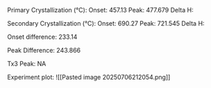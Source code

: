 Primary Crystallization (°C):
	Onset: 457.13
	Peak: 477.679
	Delta H:
	
Secondary Crystallization  (°C):
	Onset: 690.27
	Peak: 721.545
	Delta H:
	
Onset difference: 233.14

Peak Difference: 243.866

Tx3 Peak: NA

Experiment plot:
![[Pasted image 20250706212054.png]]
